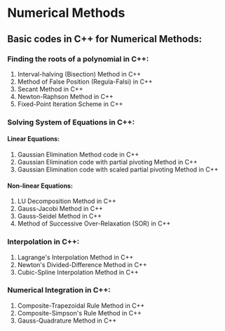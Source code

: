 # Numerical Methods

## Basic codes in C++ for Numerical Methods: 

### Finding the roots of a polynomial in C++:

1) Interval-halving (Bisection) Method in C++
2) Method of False Position (Regula-Falsi) in C++
3) Secant Method in C++
4) Newton-Raphson Method in C++
5) Fixed-Point Iteration Scheme in C++

### Solving System of Equations in C++:

#### Linear Equations:
1) Gaussian Elimination Method code in C++
2) Gaussian Elimination code with partial pivoting Method in C++
3) Gaussian Elimination code with scaled partial pivoting Method in C++

#### Non-linear Equations:
1) LU Decomposition Method in C++
2) Gauss-Jacobi Method in C++
3) Gauss-Seidel Method in C++
4) Method of Successive Over-Relaxation (SOR) in C++

### Interpolation in C++:
1) Lagrange's Interpolation Method in C++
2) Newton's Divided-Difference Method in C++
3) Cubic-Spline Interpolation Method in C++

### Numerical Integration in C++:
1) Composite-Trapezoidal Rule Method in C++
2) Composite-Simpson's Rule Method in C++
3) Gauss-Quadrature Method in C++

